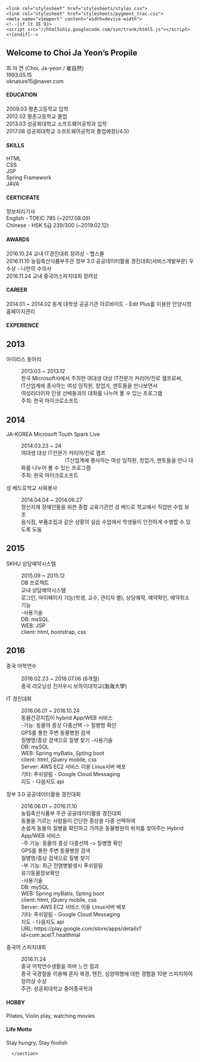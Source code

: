 
<html>
  <head>
    <meta charset="utf-8">
    <meta http-equiv="X-UA-Compatible" content="chrome=1">
    <title>Welcome to Choi Ja Yeon Propile</title>

    <link rel="stylesheet" href="stylesheets/styles.css">
    <link rel="stylesheet" href="stylesheets/pygment_trac.css">
    <meta name="viewport" content="width=device-width">
    <!--[if lt IE 9]>
    <script src="//html5shiv.googlecode.com/svn/trunk/html5.js"></script>
    <![endif]-->
  </head>
  <body>
    

<section>


<h1>Welcome to Choi Ja Yeon’s Propile</h1>
        <p>최 자 연 (Choi, Ja-yeon / 崔自然)<br>1993.05.15<br>oknature15@naver.com<br></p>
	
<h4 id="education"><strong>EDUCATION</strong><br /></h4>
<p>2009.03 평촌고등학교 입학<br />
2012.02 평촌고등학교 졸업<br />
2013.03 성공회대학교 소프트웨어공학과 입학<br />
2017.08 성공회대학교 소프트웨어공학과 졸업예정(/4.5)<br /></p>

<h4 id="skills"><strong>SKILLS</strong><br /></h4>
<p>HTML<br />
CSS<br />
JSP<br />
Spring Framework<br />
JAVA<br /></p>

<h4 id="certicifate"><strong>CERTICIFATE</strong><br /></h4>
<p>정보처리기사<br />
English - TOEIC 785 (~2017.08.09)<br />
Chinese - HSK 5급 239/300 (~2019.02.12)<br /></p>

<h4 id="awards"><strong>AWARDS</strong><br /></h4>
<p>2016.10.24  교내 IT경진대회 장려상 - 헬스몰<br />
2016.11.10  농림축산식품부주관 정부 3.0 공공데이터활용 경진대회(서비스개발부문) 우수상 - 나만의 수의사<br />
2016.11.24  교내 중국어스피치대회 장려상<br /></p>

<h4 id="career"><strong>CAREER</strong><br /></h4>
<p>2014.01 ~ 2014.02   동계 대학생 공공기관 아르바이트 - Edit Plus를 이용한 안양시청 홈페이지관리</p>

<h4 id="experience"><strong>EXPERIENCE</strong><br /></h4>

<div id="timeline" class="timeline-container">
	<div class="timeline-wrapper">
		<h2 class="timeline-time">2013</h2>
		<dl class="timeline-series">
			<dt class="timeline-event" id="event01"><a>아이리스 동아리</a></dt>
			<dd class="timeline-event-content" id="event01EX">
				<p>2013.03 ~ 2013.12<br />
                                한국 Microsoft사에서 주최한 여대생 대상 IT전문가 커리어/진로 캠프로써, <br />
                                IT산업계에 종사하는 여성 임직원, 창업가, 멘토들을 만나보면서 <br />
                                여성리더이자 인생 선배들과의 대화를 나누어 볼 수 있는 프로그램<br />
                                주최: 한국 마이크로소프트</p>
			</dd>
		</dl>
	</div>
	<div class="timeline-wrapper">
                <h2 class="timeline-time">2014</h2>
                <dl class="timeline-series">
			<dt class="timeline-event" id="event02"><a>JA-KOREA Microsoft Touth Spark Live</a></dt>
			<dd class="timeline-event-content" id="event02EX">
				<p>2014.03.23 ~ 24<br />
                                여대생 대상 IT전문가 커리어/진로 캠프 <br />
                                IT산업계에 종사하는 여성 임직원, 창업가, 멘토들을 만나 대화를 나누어 볼 수 있는 프로그램<br />
                                주최: 한국 마이크로소프트</p>
			</dd>
			<dt class="timeline-event" id="event03"><a>성 베드로학교 사회봉사</a></dt>
			<dd class="timeline-event-content" id="event03EX">
				<p>2014.04.04 ~ 2014.06.27<br />
				정신지체 장애인들을 위한 종합 교육기관인 성 베드로 학교에서 직업반 수업 보조<br />
				음식점, 부품조립과 같은 상황의 실습 수업에서 학생들이 안전하게 수행할 수 있도록 도움<br /> </p>
			</dd>
		</dl>
	</div>
	<div class="timeline-wrapper">
                <h2 class="timeline-time">2015</h2>
                <dl class="timeline-series">
			<dt class="timeline-event" id="event04"><a>SKHU 상담예약시스템</a></dt>
			<dd class="timeline-event-content" id="event04EX">
				<p>2015.09 ~ 2015.12<br />
                                DB 프로젝트 <br />
				교내 상담예약시스템<br />
				로그인, 마이페이지 기능(학생, 교수, 관리자 별), 상담예약, 예약확인, 예약취소기능<br />
				-사용기술<br />
				DB: msSQL<br />
				WEB: JSP<br />
				client: html, bootstrap, css<br />
                                </p>
			</dd>
		</dl>
	</div>
	<div class="timeline-wrapper">
                <h2 class="timeline-time">2016</h2>
                <dl class="timeline-series">
			<dt class="timeline-event" id="event05"><a>중국 어학연수</a></dt>
                        <dd class="timeline-event-content" id="event05EX">
				<p>2016.02.23 ~ 2016.07.06 (6개월)<br />
				중국 랴오닝성 진저우시 보하이대학교(渤海大學)<br />
				</p>
                        </dd>
			<dt class="timeline-event" id="event06"><a>IT 경진대회</a></dt>
                        <dd class="timeline-event-content" id="event06EX">
				<p>2016.06.01 ~ 2016.10.24<br />
				동물건강지킴이 hybrid App/WEB 서비스 <br />
				-기능: 동물의 증상 다중선택 -&gt; 질병명 확인<br />GPS를 통한 주변 동물병원 검색<br />질병명/증상 검색으로 질병 찾기
				-사용기술<br />
				DB: mySQL<br />
				WEB: Spring myBatis, Spting boot<br />
				client: html, jQuery mobile, css<br />
				Server: AWS EC2 서비스 이용 Linux서버 배포<br />
				기타: 푸쉬알림 - Google Cloud Messaging<br />지도 - 다음지도 api
				</p>
                        </dd>
			<dt class="timeline-event" id="event07"><a>정부 3.0 공공데이터활용 경진대회</a></dt>
                        <dd class="timeline-event-content" id="event07EX">
				<p>2016.06.01 ~ 2016.11.10<br />
				농림축산식품부 주관 공공데이터활용 경진대회<br />
				동물을 기르는 사람들이 간단한 증상을 다중 선택하여<br />
				손쉽게 동물의 질병을 확인하고 가까운 동물병원의 위치를 찾아주는 Hybrid App/WEB 서비스<br />
				-주 기능: 동물의 증상 다중선택 -&gt; 질병명 확인<br />GPS를 통한 주변 동물병원 검색<br />질병명/증상 검색으로 질병 찾기<br />
				-부 기능: 최근 전염병발생시 푸쉬알림<br />유기동물정보확인<br />
				-사용기술<br />
				DB: mySQL<br />
				WEB: Spring myBatis, Spting boot<br />
				client: html, jQuery mobile, css<br />
				Server: AWS EC2 서비스 이용 Linux서버 배포<br />
				기타: 푸쉬알림 - Google Cloud Messaging<br />지도 - 다음지도 api<br />
				URL: https://play.google.com/store/apps/details?id=com.aceIT.healthmal
				</p>
                        </dd>
			<dt class="timeline-event" id="event08"><a>중국어 스피치대회</a></dt>
                        <dd class="timeline-event-content" id="event08EX">
                                <p>2016.11.24<br />
				중국 어학연수생활을 하며 느낀 점과<br />
				중국 국경절을 이용해 혼자 북경, 톈진, 심양여행에 대한 경험을 10분 스피치하여 장려상 수상<br />
				주관: 성공회대학교 중어중국학과</p>
                        </dd>
		</dl>
		</div>
</div>

<h4 id="hobby"><strong>HOBBY</strong><br /></h4>
<p>Pilates, Violin play, watching movies</p>

<h4 id="life-motto"><strong>Life Motto</strong><br /></h4>
<p>Stay hungry, Stay foolish</p>


      </section>
  
  </body>
</html>
